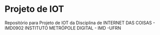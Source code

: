 # Projeto de IOT
Repositório para Projeto de IOT da Disciplina de INTERNET DAS COISAS - IMD0902
INSTITUTO METRÓPOLE DIGITAL - IMD -UFRN
